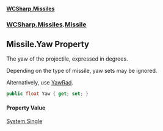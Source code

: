#### [WCSharp.Missiles](README.md 'README')
### [WCSharp.Missiles](WCSharp.Missiles.md 'WCSharp.Missiles').[Missile](WCSharp.Missiles.Missile.md 'WCSharp.Missiles.Missile')

## Missile.Yaw Property

The yaw of the projectile, expressed in degrees.  
  
Depending on the type of missile, yaw sets may be ignored.  
  
Alternatively, use [YawRad](WCSharp.Missiles.Missile.YawRad.md 'WCSharp.Missiles.Missile.YawRad').

```csharp
public float Yaw { get; set; }
```

#### Property Value
[System.Single](https://docs.microsoft.com/en-us/dotnet/api/System.Single 'System.Single')